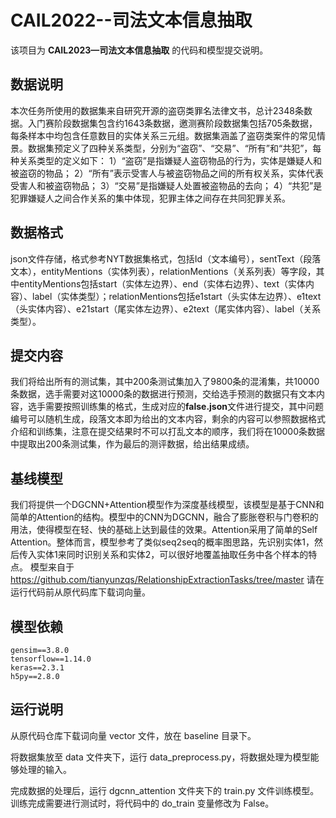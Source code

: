 # CAIL2022--司法文本信息抽取

该项目为 **CAIL2023—司法文本信息抽取** 的代码和模型提交说明。

## 数据说明

本次任务所使用的数据集来自研究开源的盗窃类罪名法律文书，总计2348条数据。入门赛阶段数据集包含约1643条数据，邀测赛阶段数据集包括705条数据，每条样本中均包含任意数目的实体关系三元组。数据集涵盖了盗窃类案件的常见情景。数据集预定义了四种关系类型，分别为“盗窃”、“交易”、“所有”和“共犯”，每种关系类型的定义如下：
1）“盗窃”是指嫌疑人盗窃物品的行为，实体是嫌疑人和被盗窃的物品；
2）“所有”表示受害人与被盗窃物品之间的所有权关系，实体代表受害人和被盗窃物品；
3）“交易”是指嫌疑人处置被盗物品的去向；
4）“共犯”是犯罪嫌疑人之间合作关系的集中体现，犯罪主体之间存在共同犯罪关系。

## 数据格式

json文件存储，格式参考NYT数据集格式，包括Id（文本编号），sentText（段落文本），entityMentions（实体列表），relationMentions（关系列表）等字段，其中entityMentions包括start（实体左边界）、end（实体右边界）、text（实体内容）、label（实体类型）；relationMentions包括e1start（头实体左边界）、e1text（头实体内容）、e21start（尾实体左边界）、e2text（尾实体内容）、label（关系类型）。

## 提交内容

我们将给出所有的测试集，其中200条测试集加入了9800条的混淆集，共10000条数据，选手需要对这10000条的数据进行预测，交给选手预测的数据只有文本内容，选手需要按照训练集的格式，生成对应的**false.json**文件进行提交，其中问题编号可以随机生成，段落文本即为给出的文本内容，剩余的内容可以参照数据格式介绍和训练集，注意在提交结果时不可以打乱文本的顺序，我们将在10000条数据中提取出200条测试集，作为最后的测评数据，给出结果成绩。

## 基线模型

我们将提供一个DGCNN+Attention模型作为深度基线模型，该模型是基于CNN和简单的Attention的结构。模型中的CNN为DGCNN，融合了膨胀卷积与门卷积的用法，使得模型在轻、快的基础上达到最佳的效果。Attention采用了简单的Self Attention。整体而言，模型参考了类似seq2seq的概率图思路，先识别实体1，然后传入实体1来同时识别关系和实体2，可以很好地覆盖抽取任务中各个样本的特点。
模型来自于 https://github.com/tianyunzqs/RelationshipExtractionTasks/tree/master   请在运行代码前从原代码库下载词向量。

## 模型依赖

```shell
gensim==3.8.0
tensorflow==1.14.0
keras==2.3.1
h5py==2.8.0
```

## 运行说明

从原代码仓库下载词向量 vector 文件，放在 baseline 目录下。

将数据集放至 data 文件夹下，运行 data_preprocess.py，将数据处理为模型能够处理的输入。

完成数据的处理后，运行 dgcnn_attention 文件夹下的 train.py 文件训练模型。训练完成需要进行测试时，将代码中的 do_train 变量修改为 False。
